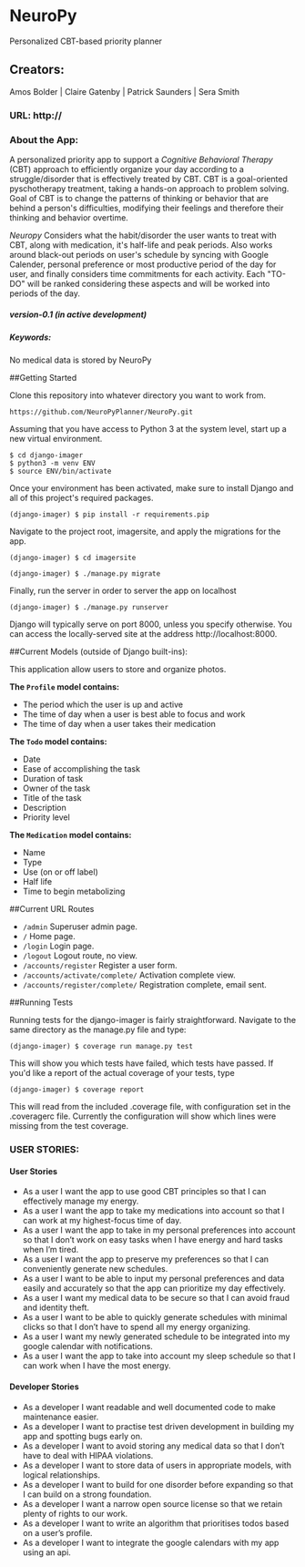 # NeuroPy
Personalized CBT-based priority planner

## Creators:

Amos Bolder | Claire Gatenby | Patrick Saunders | Sera Smith

### URL: http://

### About the App:
A personalized priority app to support a *Cognitive Behavioral Therapy* (CBT) approach to efficiently organize your day according to a struggle/disorder that is effectively treated by CBT. CBT is a goal-oriented pyschotherapy treatment, taking a hands-on approach to problem solving. Goal of CBT is to change the patterns of thinking or behavior that are behind a person's difficulties, modifying their feelings and therefore their thinking and behavior overtime.

*Neuropy* Considers what the habit/disorder the user wants to treat with CBT, along with medication, it's half-life and peak periods. Also works around black-out periods on user's schedule by syncing with Google Calender, personal preference or most productive period of the day for user, and finally considers time commitments for each activity. Each "TO-DO" will be ranked considering these aspects and will be worked into periods of the day.

##### version-0.1 (in active development) 
##### Keywords: 

No medical data is stored by NeuroPy

##Getting Started

Clone this repository into whatever directory you want to work from.
```
https://github.com/NeuroPyPlanner/NeuroPy.git
```
Assuming that you have access to Python 3 at the system level, start up a new virtual environment.
```
$ cd django-imager
$ python3 -m venv ENV
$ source ENV/bin/activate
```
Once your environment has been activated, make sure to install Django and all of this project's required packages.
```
(django-imager) $ pip install -r requirements.pip
```
Navigate to the project root, imagersite, and apply the migrations for the app.
```
(django-imager) $ cd imagersite

(django-imager) $ ./manage.py migrate
```
Finally, run the server in order to server the app on localhost
```
(django-imager) $ ./manage.py runserver
```
Django will typically serve on port 8000, unless you specify otherwise. You can access the locally-served site at the address http://localhost:8000.


##Current Models (outside of Django built-ins):

This application allow users to store and organize photos.

**The `Profile` model contains:**

- The period which the user is up and active
- The time of day when a user is best able to focus and work
- The time of day when a user takes their medication

**The `Todo` model contains:**

- Date
- Ease of accomplishing the task
- Duration of task
- Owner of the task
- Title of the task
- Description
- Priority level

**The `Medication` model contains:**

- Name
- Type
- Use (on or off label)
- Half life
- Time to begin metabolizing

##Current URL Routes

- `/admin` Superuser admin page.
- `/` Home page.
- `/login` Login page.
- `/logout` Logout route, no view.
- `/accounts/register` Register a user form.
- `/accounts/activate/complete/` Activation complete view.
- `/accounts/register/complete/` Registration complete, email sent.


##Running Tests

Running tests for the django-imager is fairly straightforward. Navigate to the same directory as the manage.py file and type:
```
(django-imager) $ coverage run manage.py test
```
This will show you which tests have failed, which tests have passed. If you'd like a report of the actual coverage of your tests, type
```
(django-imager) $ coverage report
```
This will read from the included .coverage file, with configuration set in the .coveragerc file. Currently the configuration will show which lines were missing from the test coverage.


### USER STORIES:

#### User Stories

- As a user I want the app to use good CBT principles so that I can effectively manage my energy.
- As a user I want the app to take my medications into account so that I can work at my highest-focus time of day.
- As a user I want the app to take in my personal preferences into account so that I don’t work on easy tasks when I have energy and hard tasks when I’m tired.
- As a user I want the app to preserve my preferences so that I can conveniently generate new schedules.
- As a user I want to be able to input my personal preferences and data easily and accurately so that the app can prioritize my day effectively.
- As a user I want my medical data to be secure so that I can avoid fraud and identity theft.
- As a user I want to be able to quickly generate schedules with minimal clicks so that I don’t have to spend all my energy organizing.
- As a user I want my newly generated schedule to be integrated into my google calendar with notifications.
- As a user I want the app to take into account my sleep schedule so that I can work when I have the most energy.


#### Developer Stories

- As a developer I want readable and well documented code to make maintenance easier.
- As a developer I want to practise test driven development in building my app and spotting bugs early on.
- As a developer I want to avoid storing any medical data so that I don’t have to deal with HIPAA violations.
- As a developer I want to store data of users in appropriate models, with logical relationships.
- As a developer I want to build for one disorder before expanding so that I can build on a strong foundation.
- As a developer I want a narrow open source license so that we retain plenty of rights to our work.
- As a developer I want to write an algorithm that prioritises todos based on a user’s profile.
- As a developer I want to integrate the google calendars with my app using an api.

